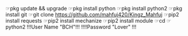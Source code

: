 ☞pkg update && upgrade
☞pkg install python
☞pkg install python2
☞pkg install git
☞git clone https://github.com/mahfuj420/Kingz_Mahfuj
☞pip2 install requests 
☞pip2 install mechanize 
☞pip2 install module 
☞cd 
☞python2 
!!!User Name "BCH"!!!
!!!!Password "Lover" !!!
